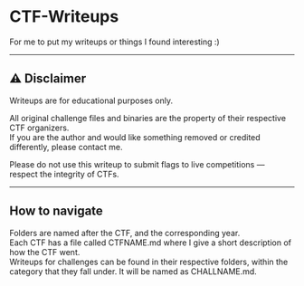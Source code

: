 # CTF-Writeups
For me to put my writeups or things I found interesting :)

---

## ⚠ Disclaimer

 Writeups are for educational purposes only.

All original challenge files and binaries are the property of their respective CTF organizers.  
If you are the author and would like something removed or credited differently, please contact me.

Please do not use this writeup to submit flags to live competitions — respect the integrity of CTFs.

---

## How to navigate
Folders are named after the CTF, and the corresponding year.  
Each CTF has a file called CTFNAME.md where I give a short description of how the CTF went.    
Writeups for challenges can be found in their respective folders, within the category that they fall under. It will be named as CHALLNAME.md.    
